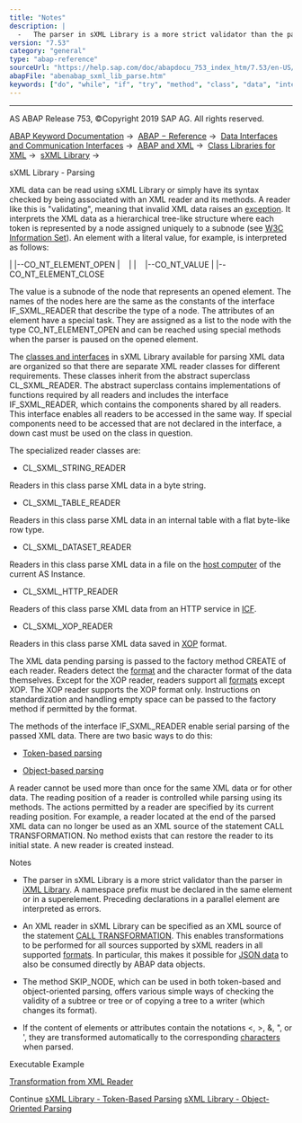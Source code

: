 ```yaml
---
title: "Notes"
description: |
  -   The parser in sXML Library is a more strict validator than the parser in iXML Library(https://help.sap.com/doc/abapdocu_753_index_htm/7.53/en-US/abenabap_ixml_lib.htm). A namespace prefix must be declared in the same element or in a superelement. Preceding declarations in a parallel element ar
version: "7.53"
category: "general"
type: "abap-reference"
sourceUrl: "https://help.sap.com/doc/abapdocu_753_index_htm/7.53/en-US/abenabap_sxml_lib_parse.htm"
abapFile: "abenabap_sxml_lib_parse.htm"
keywords: ["do", "while", "if", "try", "method", "class", "data", "internal-table", "abenabap", "sxml", "lib", "parse"]
---
```


* * *

AS ABAP Release 753, ©Copyright 2019 SAP AG. All rights reserved.

[ABAP Keyword Documentation](https://help.sap.com/doc/abapdocu_753_index_htm/7.53/en-US/abenabap.htm) →  [ABAP − Reference](https://help.sap.com/doc/abapdocu_753_index_htm/7.53/en-US/abenabap_reference.htm) →  [Data Interfaces and Communication Interfaces](https://help.sap.com/doc/abapdocu_753_index_htm/7.53/en-US/abenabap_data_communication.htm) →  [ABAP and XML](https://help.sap.com/doc/abapdocu_753_index_htm/7.53/en-US/abenabap_xml.htm) →  [Class Libraries for XML](https://help.sap.com/doc/abapdocu_753_index_htm/7.53/en-US/abenabap_xml_libs.htm) →  [sXML Library](https://help.sap.com/doc/abapdocu_753_index_htm/7.53/en-US/abenabap_sxml_lib.htm) → 

sXML Library - Parsing

XML data can be read using sXML Library or simply have its syntax checked by being associated with an XML reader and its methods. A reader like this is "validating", meaning that invalid XML data raises an [exception](https://help.sap.com/doc/abapdocu_753_index_htm/7.53/en-US/abenabap_sxml_lib_exceptions.htm). It interprets the XML data as a hierarchical tree-like structure where each token is represented by a node assigned uniquely to a subnode (see [W3C Information Set](http://www.w3.org/tr/xml-infoset/)). An element with a literal value, for example, is interpreted as follows:

|
|--CO\_NT\_ELEMENT\_OPEN
|    |
|    |--CO\_NT\_VALUE
|
|--CO\_NT\_ELEMENT\_CLOSE

The value is a subnode of the node that represents an opened element. The names of the nodes here are the same as the constants of the interface IF\_SXML\_READER that describe the type of a node. The attributes of an element have a special task. They are assigned as a list to the node with the type CO\_NT\_ELEMENT\_OPEN and can be reached using special methods when the parser is paused on the opened element.

The [classes and interfaces](https://help.sap.com/doc/abapdocu_753_index_htm/7.53/en-US/abenabap_sxml_lib_reader.htm) in sXML Library available for parsing XML data are organized so that there are separate XML reader classes for different requirements. These classes inherit from the abstract superclass CL\_SXML\_READER. The abstract superclass contains implementations of functions required by all readers and includes the interface IF\_SXML\_READER, which contains the components shared by all readers. This interface enables all readers to be accessed in the same way. If special components need to be accessed that are not declared in the interface, a down cast must be used on the class in question.

The specialized reader classes are:

-   CL\_SXML\_STRING\_READER

Readers in this class parse XML data in a byte string.

-   CL\_SXML\_TABLE\_READER

Readers in this class parse XML data in an internal table with a flat byte-like row type.

-   CL\_SXML\_DATASET\_READER

Readers in this class parse XML data in a file on the [host computer](https://help.sap.com/doc/abapdocu_753_index_htm/7.53/en-US/abenhost_computer_glosry.htm "Glossary Entry") of the current AS Instance.

-   CL\_SXML\_HTTP\_READER

Readers of this class parse XML data from an HTTP service in [ICF](https://help.sap.com/doc/abapdocu_753_index_htm/7.53/en-US/abenicf_glosry.htm "Glossary Entry").

-   CL\_SXML\_XOP\_READER

Readers in this class parse XML data saved in [XOP](https://help.sap.com/doc/abapdocu_753_index_htm/7.53/en-US/abenxop_glosry.htm "Glossary Entry") format.

The XML data pending parsing is passed to the factory method CREATE of each reader. Readers detect the [format](https://help.sap.com/doc/abapdocu_753_index_htm/7.53/en-US/abenabap_sxml_lib_formats.htm) and the character format of the data themselves. Except for the XOP reader, readers support all [formats](https://help.sap.com/doc/abapdocu_753_index_htm/7.53/en-US/abenabap_sxml_lib_formats.htm) except XOP. The XOP reader supports the XOP format only. Instructions on standardization and handling empty space can be passed to the factory method if permitted by the format.

The methods of the interface IF\_SXML\_READER enable serial parsing of the passed XML data. There are two basic ways to do this:

-   [Token-based parsing](https://help.sap.com/doc/abapdocu_753_index_htm/7.53/en-US/abenabap_sxml_lib_parse_iterative.htm)

-   [Object-based parsing](https://help.sap.com/doc/abapdocu_753_index_htm/7.53/en-US/abenabap_sxml_lib_parse_oo.htm)

A reader cannot be used more than once for the same XML data or for other data. The reading position of a reader is controlled while parsing using its methods. The actions permitted by a reader are specified by its current reading position. For example, a reader located at the end of the parsed XML data can no longer be used as an XML source of the statement CALL TRANSFORMATION. No method exists that can restore the reader to its initial state. A new reader is created instead.

Notes

-   The parser in sXML Library is a more strict validator than the parser in [iXML Library](https://help.sap.com/doc/abapdocu_753_index_htm/7.53/en-US/abenabap_ixml_lib.htm). A namespace prefix must be declared in the same element or in a superelement. Preceding declarations in a parallel element are interpreted as errors.

-   An XML reader in sXML Library can be specified as an XML source of the statement [CALL TRANSFORMATION](https://help.sap.com/doc/abapdocu_753_index_htm/7.53/en-US/abapcall_transformation.htm). This enables transformations to be performed for all sources supported by sXML readers in all supported [formats](https://help.sap.com/doc/abapdocu_753_index_htm/7.53/en-US/abenabap_sxml_lib_formats.htm). In particular, this makes it possible for [JSON data](https://help.sap.com/doc/abapdocu_753_index_htm/7.53/en-US/abenabap_json.htm) to also be consumed directly by ABAP data objects.

-   The method SKIP\_NODE, which can be used in both token-based and object-oriented parsing, offers various simple ways of checking the validity of a subtree or tree or of copying a tree to a writer (which changes its format).

-   If the content of elements or attributes contain the notations &lt;, &gt;, &amp;, &quot;, or &apos;, they are transformed automatically to the corresponding [characters](https://help.sap.com/doc/abapdocu_753_index_htm/7.53/en-US/abenxml_oview.htm) when parsed.

Executable Example

[Transformation from XML Reader](https://help.sap.com/doc/abapdocu_753_index_htm/7.53/en-US/abensxml_trafo_from_reader_abexa.htm)

Continue
[sXML Library - Token-Based Parsing](https://help.sap.com/doc/abapdocu_753_index_htm/7.53/en-US/abenabap_sxml_lib_parse_iterative.htm)
[sXML Library - Object-Oriented Parsing](https://help.sap.com/doc/abapdocu_753_index_htm/7.53/en-US/abenabap_sxml_lib_parse_oo.htm)